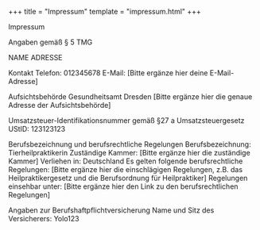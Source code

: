 +++
title = "Impressum"
template = "impressum.html"
+++

Impressum

Angaben gemäß § 5 TMG

NAME
ADRESSE

Kontakt
Telefon: 012345678
E-Mail: [Bitte ergänze hier deine E-Mail-Adresse]

Aufsichtsbehörde
Gesundheitsamt Dresden
[Bitte ergänze hier die genaue Adresse der Aufsichtsbehörde]

Umsatzsteuer-Identifikationsnummer gemäß §27 a Umsatzsteuergesetz
UStID: 123123123

Berufsbezeichnung und berufsrechtliche Regelungen
Berufsbezeichnung: Tierheilpraktikerin
Zuständige Kammer: [Bitte ergänze hier die zuständige Kammer]
Verliehen in: Deutschland
Es gelten folgende berufsrechtliche Regelungen: [Bitte ergänze hier die einschlägigen Regelungen, z.B. das Heilpraktikergesetz und die Berufsordnung für Heilpraktiker]
Regelungen einsehbar unter: [Bitte ergänze hier den Link zu den berufsrechtlichen Regelungen]

Angaben zur Berufshaftpflichtversicherung
Name und Sitz des Versicherers:
Yolo123